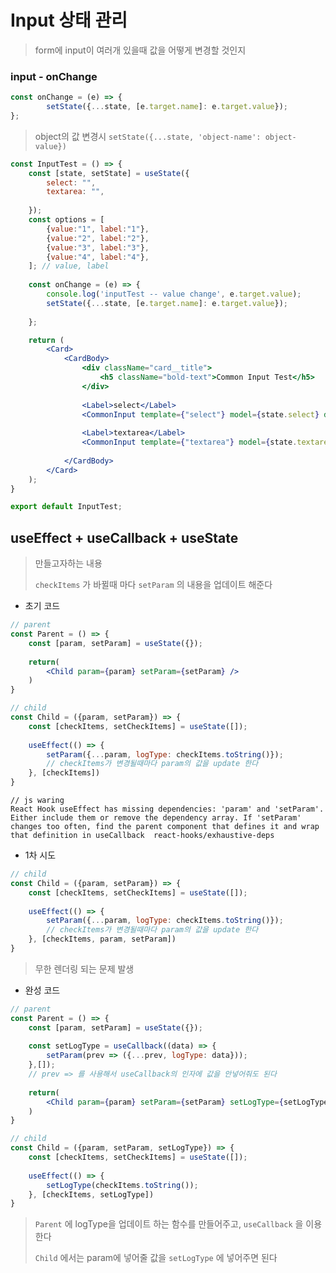 # Input 상태 관리

> form에 input이 여러개 있을때 값을 어떻게 변경할 것인지



### input - onChange

~~~jsx
const onChange = (e) => {
        setState({...state, [e.target.name]: e.target.value});
};
~~~

> object의 값 변경시 `setState({...state, 'object-name': object-value})`



~~~jsx
const InputTest = () => {
    const [state, setState] = useState({
        select: "",
        textarea: "",
        
    }); 
    const options = [
        {value:"1", label:"1"},
        {value:"2", label:"2"},
        {value:"3", label:"3"},
        {value:"4", label:"4"},
    ]; // value, label
    
    const onChange = (e) => {
        console.log('inputTest -- value change', e.target.value);
        setState({...state, [e.target.name]: e.target.value});
        
    };

    return (
        <Card>
            <CardBody>
                <div className="card__title">
                    <h5 className="bold-text">Common Input Test</h5>
                </div>
                
                <Label>select</Label>
                <CommonInput template={"select"} model={state.select} disabled={false} options={options} change={onChange} placeholder={"select test"}/>
                
                <Label>textarea</Label>
                <CommonInput template={"textarea"} model={state.textarea} disabled={false} change={onChange} placeholder={"textarea test"}/>
                
            </CardBody>
        </Card>
    );
}

export default InputTest;
~~~



## useEffect + useCallback + useState

> 만들고자하는 내용
>
> `checkItems` 가 바뀔때 마다 `setParam` 의 내용을 업데이트 해준다

- 초기 코드

~~~jsx
// parent
const Parent = () => {
    const [param, setParam] = useState({});
    
    return(
        <Child param={param} setParam={setParam} />
    )
}
~~~

~~~jsx
// child
const Child = ({param, setParam}) => {
    const [checkItems, setCheckItems] = useState([]);
    
    useEffect(() => {
        setParam({...param, logType: checkItems.toString()});
        // checkItems가 변경될때마다 param의 값을 update 한다
    }, [checkItems])
}
~~~

~~~shell
// js waring
React Hook useEffect has missing dependencies: 'param' and 'setParam'. Either include them or remove the dependency array. If 'setParam' changes too often, find the parent component that defines it and wrap that definition in useCallback  react-hooks/exhaustive-deps
~~~

- 1차 시도

~~~jsx
// child
const Child = ({param, setParam}) => {
    const [checkItems, setCheckItems] = useState([]);
    
    useEffect(() => {
        setParam({...param, logType: checkItems.toString()});
        // checkItems가 변경될때마다 param의 값을 update 한다
    }, [checkItems, param, setParam])
}
~~~

> 무한 렌더링 되는 문제 발생

- 완성 코드

~~~jsx
// parent
const Parent = () => {
    const [param, setParam] = useState({});
    
    const setLogType = useCallback((data) => {
        setParam(prev => ({...prev, logType: data}));
    },[]);
    // prev => 를 사용해서 useCallback의 인자에 값을 안넣어줘도 된다
    
    return(
        <Child param={param} setParam={setParam} setLogType={setLogType}/>
    )
}
~~~

~~~jsx
// child
const Child = ({param, setParam, setLogType}) => {
    const [checkItems, setCheckItems] = useState([]);
    
    useEffect(() => {
        setLogType(checkItems.toString());
    }, [checkItems, setLogType])
}
~~~

> `Parent` 에 logType을 업데이트 하는 함수를 만들어주고, `useCallback` 을 이용한다
>
> `Child` 에서는 param에 넣어줄 값을 `setLogType` 에 넣어주면 된다